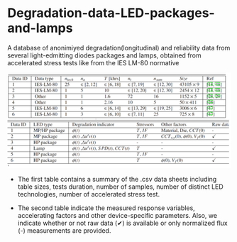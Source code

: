 # Degradation-data-LED-packages-and-lamps
A database of anonimiyed degradation(longitudinal) and reliability data from several light-edmitting diodes packages and lamps, obtained from accelerated stress tests like from the IES LM-80 normative




![plot](/Descriptive_Tables_LED_data.png?raw=true)

* The first table contains a summary of the .csv data sheets including table sizes, tests duration, number of samples, number of distinct LED technologies, number of accelerated stress test.

* The second table indicate the measured response variables, accelerating factors and other device-specific parameters. Also, we indicate whether or not raw data (✔)  is available or only normalized flux (-) measurements are provided.  
